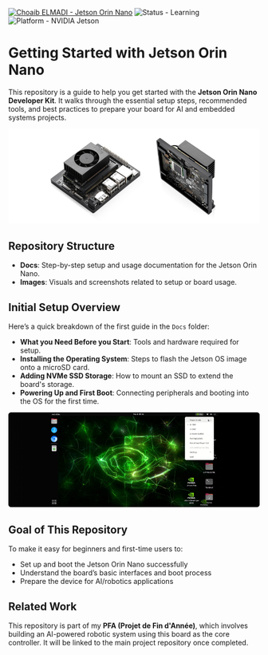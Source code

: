 [![Choaib ELMADI - Jetson Orin Nano](https://img.shields.io/badge/Choaib_ELMADI-Jetson_Orin_Nano-8800dd)](https://elmadichoaib.vercel.app) ![Status - Learning](https://img.shields.io/badge/Status-Learning-2bd729) ![Platform - NVIDIA Jetson](https://img.shields.io/badge/Platform-NVIDIA_Jetson-f7d620)

# Getting Started with Jetson Orin Nano

This repository is a guide to help you get started with the **Jetson Orin Nano Developer Kit**. It walks through the essential setup steps, recommended tools, and best practices to prepare your board for AI and embedded systems projects.

<div align="center">

![NVIDIA Jetson Orin Nano Developer Kit](./Images/nvidia-jetson-orin-nano-developer-kit.png)

</div>

## Repository Structure

- **Docs**: Step-by-step setup and usage documentation for the Jetson Orin Nano.
- **Images**: Visuals and screenshots related to setup or board usage.

## Initial Setup Overview

Here’s a quick breakdown of the first guide in the `Docs` folder:

- **What you Need Before you Start**: Tools and hardware required for setup.
- **Installing the Operating System**: Steps to flash the Jetson OS image onto a microSD card.
- **Adding NVMe SSD Storage**: How to mount an SSD to extend the board's storage.
- **Powering Up and First Boot**: Connecting peripherals and booting into the OS for the first time.

<div align="center">

![NVIDIA Jetson Desktop Interface](./Images/nvidia-jetpack-desktop-interface.png)

</div>

## Goal of This Repository

To make it easy for beginners and first-time users to:

- Set up and boot the Jetson Orin Nano successfully
- Understand the board’s basic interfaces and boot process
- Prepare the device for AI/robotics applications

## Related Work

This repository is part of my **PFA (Projet de Fin d'Année)**, which involves building an AI-powered robotic system using this board as the core controller. It will be linked to the main project repository once completed.
